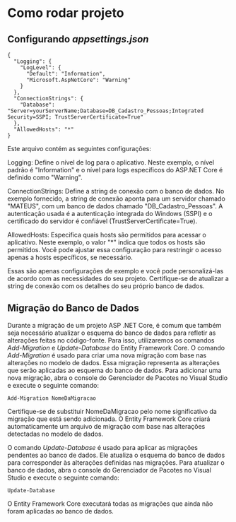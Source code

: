 
# Como rodar projeto

## Configurando *appsettings.json*

```
{
  "Logging": {
    "LogLevel": {
      "Default": "Information",
      "Microsoft.AspNetCore": "Warning"
    }
  },
  "ConnectionStrings": {
    "Database": "Server=yourServerName;Database=DB_Cadastro_Pessoas;Integrated Security=SSPI; TrustServerCertificate=True"
  },
  "AllowedHosts": "*"
}
```

Este arquivo contém as seguintes configurações:

Logging: Define o nível de log para o aplicativo. Neste exemplo, o nível padrão é "Information" e o nível para logs específicos do ASP.NET Core é definido como "Warning".

ConnectionStrings: Define a string de conexão com o banco de dados. No exemplo fornecido, a string de conexão aponta para um servidor chamado "MATEUS", com um banco de dados chamado "DB_Cadastro_Pessoas". A autenticação usada é a autenticação integrada do Windows (SSPI) e o certificado do servidor é confiável (TrustServerCertificate=True).

AllowedHosts: Especifica quais hosts são permitidos para acessar o aplicativo. Neste exemplo, o valor "*" indica que todos os hosts são permitidos. Você pode ajustar essa configuração para restringir o acesso apenas a hosts específicos, se necessário.

Essas são apenas configurações de exemplo e você pode personalizá-las de acordo com as necessidades do seu projeto. Certifique-se de atualizar a string de conexão com os detalhes do seu próprio banco de dados.

## Migração do Banco de Dados
Durante a migração de um projeto ASP .NET Core, é comum que também seja necessário atualizar o esquema do banco de dados para refletir as alterações feitas no código-fonte. Para isso, utilizaremos os comandos *Add-Migration* e *Update-Database* do Entity Framework Core.
O comando *Add-Migration* é usado para criar uma nova migração com base nas alterações no modelo de dados. Essa migração representa as alterações que serão aplicadas ao esquema do banco de dados.
Para adicionar uma nova migração, abra o console do Gerenciador de Pacotes no Visual Studio e execute o seguinte comando:

```Add-Migration NomeDaMigracao```

Certifique-se de substituir NomeDaMigracao pelo nome significativo da migração que está sendo adicionada. O Entity Framework Core criará automaticamente um arquivo de migração com base nas alterações detectadas no modelo de dados.

O comando *Update-Database* é usado para aplicar as migrações pendentes ao banco de dados. Ele atualiza o esquema do banco de dados para corresponder às alterações definidas nas migrações.
Para atualizar o banco de dados, abra o console do Gerenciador de Pacotes no Visual Studio e execute o seguinte comando:

```Update-Database```

O Entity Framework Core executará todas as migrações que ainda não foram aplicadas ao banco de dados.
